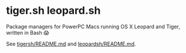# tiger.sh leopard.sh

Package managers for PowerPC Macs running OS X Leopard and Tiger, written in Bash 😱

See [tigersh/README.md](tigersh/README.md) and [leopardsh/README.md](leopardsh/README.md).
